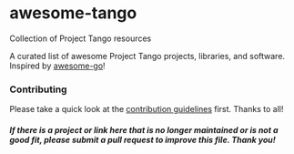 # awesome-tango
Collection of Project Tango resources

A curated list of awesome Project Tango projects, libraries, and software. Inspired by [awesome-go](https://github.com/avelino/awesome-go)!


### Contributing

Please take a quick look at the [contribution guidelines](https://github.com/avelino/awesome-go/blob/master/CONTRIBUTING.md) first. Thanks to all!

#### *If there is a project or link here that is no longer maintained or is not a good fit, please submit a pull request to improve this file. Thank you!*
